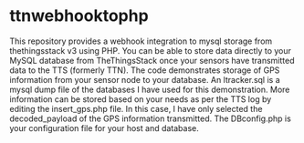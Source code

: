 # ttnwebhooktophp
This repository provides a webhook integration to mysql storage from thethingsstack v3 using PHP. You can be able to store data directly to your MySQL database 
from TheThingsStack once your sensors have transmitted data to the TTS (formerly TTN). The code demonstrates storage of GPS information from your sensor node to your database.
An ltracker.sql is a mysql dump file of the databases I have used for this demonstration. More information can be stored based on your needs as per the TTS log by editing the insert_gps.php
file. In this case, I have only selected the decoded_payload of the GPS information transmitted. The DBconfig.php is your configuration file for your host and database.
